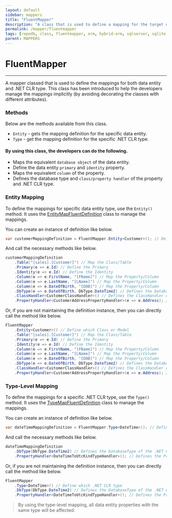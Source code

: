 ```yaml
---
layout: default
sidebar: mappers
title: "FluentMapper"
description: "A class that is used to define a mapping for the target data entity in a fluent way."
permalink: /mapper/fluentmapper
tags: [repodb, class, fluentmapper, orm, hybrid-orm, sqlserver, sqlite, mysql, postgresql]
parent: MAPPERS
---
```


# FluentMapper

---

A mapper classed that is used to define the mappings for both data entity and .NET CLR type. This class has been introduced to help the developers manage the mappings implicitly (by avoiding decorating the classes with different attributes).

### Methods

Below are the methods available from this class.

- `Entity` - gets the mapping definition for the specific data entity.
- `Type` - get the mapping definition for the specific .NET CLR type.

#### By using this class, the developers can do the following.

- Maps the equivalent `database object` of the data entity.
- Define the data entity `primary` and `identity` property.
- Maps the equivalent `column` of the property.
- Defines the database type and `class/property handler` of the property and .NET CLR type.

### Entity Mapping

To define the mappings for specific data entity type, use the `Entity()` method. It uses the [EntityMapFluentDefinition](/class/entitymapfluentdefinition) class to manage the mappings.

You can create an instance of definition like below.

```csharp
var customerMappingDefinition = FluentMapper.Entity<Customer>(); // Define which Class or Model
```

And call the necessary methods like below.

```csharp
customerMappingDefinition
    .Table("[sales].[Customer]") // Map the Class/Table
    .Primary(e => e.Id) // Define the Primary
    .Identity(e => e.Id) // Define the Identity
    .Column(e => e.FirstName, "[FName]") // Map the Property/Column
    .Column(e => e.LastName, "[LName]") // Map the Property/Column
    .Column(e => e.DateOfBirth, "[DOB]") // Map the Property/Column
    .DbType(e => e.DateOfBirth, DbType.DateTime2) // Defines the DatabaseType of the Property
    .ClassHandler<CustomerClassHandler>() // Defines the ClassHandler of the Model
    .PropertyHandler<CustomerAddressPropertyHandler>(e => e.Address); // Defines the PropertyHandler of the Property
```

Or, if you are not maintaining the definition instance, then you can directly call the method like below.

```csharp
FluentMapper
    .Entity<Customer>() // Define which Class or Model
    .Table("[sales].[Customer]") // Map the Class/Table
    .Primary(e => e.Id) // Define the Primary
    .Identity(e => e.Id) // Define the Identity
    .Column(e => e.FirstName, "[FName]") // Map the Property/Column
    .Column(e => e.LastName, "[LName]") // Map the Property/Column
    .Column(e => e.DateOfBirth, "[DOB]") // Map the Property/Column
    .DbType(e => e.DateOfBirth, DbType.DateTime2) // Defines the DatabaseType of the Property
    .ClassHandler<CustomerClassHandler>() // Defines the ClassHandler of the Model
    .PropertyHandler<CustomerAddressPropertyHandler>(e => e.Address); // Defines the PropertyHandler of the Property
```

### Type-Level Mapping

To define the mappings for a specific .NET CLR type, use the `Type()` method. It uses the [TypeMapFluentDefinition](/class/typemapfluentdefinition) class to manage the mappings.

You can create an instance of definition like below.

```csharp
var dateTimeMappingDefinition = FluentMapper.Type<DateTime>(); // Define which .NET CLR type
```

And call the necessary methods like below.

```csharp
dateTimeMappingDefinition
    .DbType(DbType.DateTime2) // Defines the DatabaseType of the .NET CLR type
    .PropertyHandler<DateTimeToUtcKindTypeHandler>(); // Defines the PropertyHandler of the .NET CLR type
```

Or, if you are not maintaining the definition instance, then you can directly call the method like below.

```csharp
FluentMapper
    .Type<DateTime>() // Define which .NET CLR type
    .DbType(DbType.DateTime2) // Defines the DatabaseType of the .NET CLR type
    .PropertyHandler<DateTimeToUtcKindTypeHandler>(); // Defines the PropertyHandler of the .NET CLR type
```

> By using the type-level mapping, all data entity properties with the same type will be affected.
